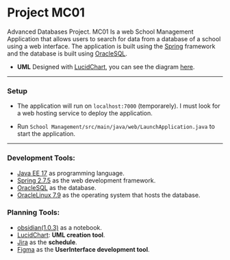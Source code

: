 # Project MC01

Advanced Databases Project.
MC01 Is a web  School Management Application that allows users to search for data from a database of a school using a web interface. The application is built using the [Spring](https://spring.io/) framework and the database is built using [OracleSQL](https://www.oracle.com/database/technologies/appdev/sql-developer.html). 

- **UML** Designed with [LucidChart](https://lucid.app/), you can see the diagram [here](https://lucid.app/lucidchart/e151864c-2d4a-4bcb-aab4-2fb80088c6a5/edit?viewport_loc=1305%2C392%2C963%2C1507%2CnzITqXaFRXv0&invitationId=inv_0e2e08d2-6bc3-427c-bc0e-e5b9ce386790).

----
### Setup

- The application will run on `localhost:7000` (temporarely). I must look for a web hosting service to deploy the application.

- Run `School Management/src/main/java/web/LaunchApplication.java` to start the application. 

----
### Development Tools:
- [Java EE 17](https://www.oracle.com/java/technologies/javase/jdk17-archive-downloads.html) as programming language.
- [Spring 2.7.5](https://spring.io/) as the web development framework.
- [OracleSQL](https://www.oracle.com/database/technologies/appdev/sql-developer.html) as the database.
- [OracleLinux 7.9](https://www.oracle.com/linux/) as the operating system that hosts the database.

### Planning Tools:
- [obsidian(1.0.3)](https://obsidian.md/) as a notebook.
- [LucidChart](https://lucid.app/): **UML creation tool**.
- [Jira](https://www.atlassian.com/software/jira) as the **schedule**.
- [Figma](https://figma.com/) as the **UserInterface development tool**.